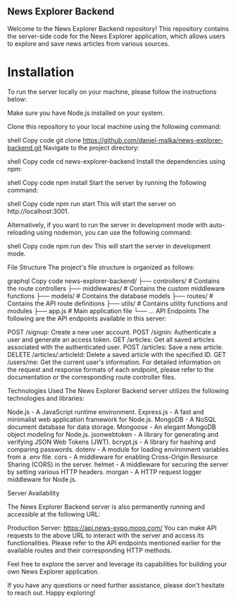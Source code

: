 ## News Explorer Backend

Welcome to the News Explorer Backend repository! This repository contains the server-side code for the News Explorer application, which allows users to explore and save news articles from various sources.

# Installation

To run the server locally on your machine, please follow the instructions below:

Make sure you have Node.js installed on your system.

Clone this repository to your local machine using the following command:

shell
Copy code
git clone https://github.com/daniel-malka/news-explorer-backend.git
Navigate to the project directory:

shell
Copy code
cd news-explorer-backend
Install the dependencies using npm:

shell
Copy code
npm install
Start the server by running the following command:

shell
Copy code
npm run start
This will start the server on http://localhost:3001.

Alternatively, if you want to run the server in development mode with auto-reloading using nodemon, you can use the following command:

shell
Copy code
npm run dev
This will start the server in development mode.

File Structure
The project's file structure is organized as follows:

graphql
Copy code
news-explorer-backend/
├── controllers/ # Contains the route controllers
├── middlewares/ # Contains the custom middleware functions
├── models/ # Contains the database models
├── routes/ # Contains the API route definitions
├── utils/ # Contains utility functions and modules
├── app.js # Main application file
└── ...
API Endpoints
The following are the API endpoints available in this server:

POST /signup: Create a new user account.
POST /signin: Authenticate a user and generate an access token.
GET /articles: Get all saved articles associated with the authenticated user.
POST /articles: Save a new article.
DELETE /articles/:articleId: Delete a saved article with the specified ID.
GET /users/me: Get the current user's information.
For detailed information on the request and response formats of each endpoint, please refer to the documentation or the corresponding route controller files.

Technologies Used
The News Explorer Backend server utilizes the following technologies and libraries:

Node.js - A JavaScript runtime environment.
Express.js - A fast and minimalist web application framework for Node.js.
MongoDB - A NoSQL document database for data storage.
Mongoose - An elegant MongoDB object modeling for Node.js.
jsonwebtoken - A library for generating and verifying JSON Web Tokens (JWT).
bcrypt.js - A library for hashing and comparing passwords.
dotenv - A module for loading environment variables from a .env file.
cors - A middleware for enabling Cross-Origin Resource Sharing (CORS) in the server.
helmet - A middleware for securing the server by setting various HTTP headers.
morgan - A HTTP request logger middleware for Node.js.

Server Availability

The News Explorer Backend server is also permanently running and accessible at the following URL:

Production Server: https://api.news-expo.mooo.com/
You can make API requests to the above URL to interact with the server and access its functionalities. Please refer to the API endpoints mentioned earlier for the available routes and their corresponding HTTP methods.

Feel free to explore the server and leverage its capabilities for building your own News Explorer application.

If you have any questions or need further assistance, please don't hesitate to reach out. Happy exploring!
